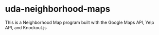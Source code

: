 # uda-neighborhood-maps
This is a Neighborhood Map program built with the Google Maps API, Yelp API, and Knockout.js